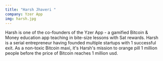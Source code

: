 ```yaml
---
title: "Harsh Jhaveri "
company: Yzer App
img: harsh.jpg
---
```


Harsh is one of the co-founders of the Yzer App - a gamified Bitcoin & Money education app teaching in bite-size lessons with Sat rewards. Harsh is a serial entrepreneur having founded multiple startups with 1 successful exit. As a non-toxic Bitcoin maxi, it's Harsh's mission to orange pill 1 million people before the price of Bitcoin reaches 1 million usd.

